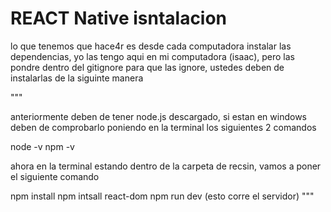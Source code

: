 # REACT Native isntalacion 
lo que tenemos que hace4r es desde cada computadora instalar las dependencias, yo las tengo aqui en mi computadora (isaac), pero las pondre dentro del gitignore para que las ignore, ustedes deben de instalarlas de la siguinte manera 

"""

anteriormente deben de tener node.js descargado, si estan en windows deben de comprobarlo poniendo en la terminal los siguientes 2 comandos

node -v
npm -v

ahora en la terminal estando dentro de la carpeta de recsin, vamos a poner el siguiente comando 

npm install
npm intsall react-dom
npm run dev (esto corre el servidor)
"""